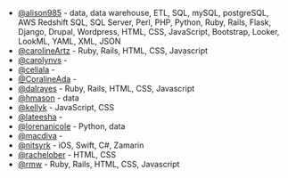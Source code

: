 
* [@alison985](https://www.github.com/alison985) - data, data warehouse, ETL, SQL, mySQL, postgreSQL, AWS Redshift SQL, SQL Server, Perl, PHP, Python, Ruby, Rails, Flask, Django, Drupal, Wordpress, HTML, CSS, JavaScript, Bootstrap, Looker, LookML, YAML, XML, JSON
* [@carolineArtz](https://github.com/carolineartz) - Ruby, Rails, HTML, CSS, Javascript
* [@carolynvs](https://github.com/carolynvs) -
* [@celiala](https://github.com/celiala) - 
* [@CoralineAda](https://github.com/CoralineAda) - 
* [@dalrayes](https://github.com/dalrayes) - Ruby, Rails, HTML, CSS, Javascript
* [@hmason](https://github.com/hmason) - data
* [@kellyk](https://github.com/kellyk) - JavaScript, CSS
* [@lateesha](https://github.com/lateesha) - 
* [@lorenanicole](https://github.com/lorenanicole) - Python, data
* [@macdiva](https://github.com/macdiva) - 
* [@nitsyrk](https://www.github.com/nitsyrk) - iOS, Swift, C#, Zamarin
* [@rachelober](https://github.com/rachelober) - HTML, CSS
* [@rmw](https://github.com/rmw) - Ruby, Rails, HTML, CSS, Javascript
